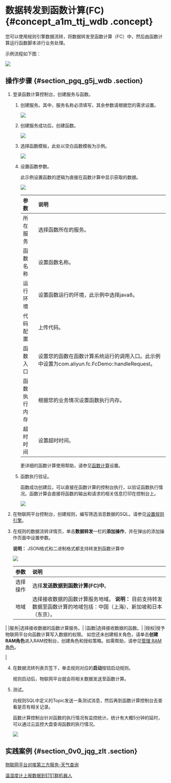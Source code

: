 # 数据转发到函数计算\(FC\) {#concept_a1m_ttj_wdb .concept}

您可以使用规则引擎数据流转，将数据转发至函数计算（FC）中，然后由函数计算运行函数脚本进行业务处理。

示例流程如下图：

![](http://static-aliyun-doc.oss-cn-hangzhou.aliyuncs.com/assets/img/7550/15629155623033_zh-CN.png)

## 操作步骤 {#section_pgq_g5j_wdb .section}

1.  登录函数计算控制台，创建服务与函数。
    1.  创建服务。其中，服务名称必须填写，其余参数请根据您的需求设置。

        ![](http://static-aliyun-doc.oss-cn-hangzhou.aliyuncs.com/assets/img/7550/15629155623039_zh-CN.png)

    2.  创建服务成功后，创建函数。

        ![](http://static-aliyun-doc.oss-cn-hangzhou.aliyuncs.com/assets/img/7550/15629155623036_zh-CN.png)

    3.  选择函数模板，此处以空白函数模板为示例。

        ![](http://static-aliyun-doc.oss-cn-hangzhou.aliyuncs.com/assets/img/7550/15629155623037_zh-CN.png)

    4.  设置函数参数。

        此示例设置函数的逻辑为直接在函数计算中显示获取的数据。

        ![](http://static-aliyun-doc.oss-cn-hangzhou.aliyuncs.com/assets/img/7550/15629155633038_zh-CN.png)

        |参数|说明|
        |:-|:-|
        |所在服务|选择函数所在的服务。|
        |函数名称|设置函数名称。|
        |运行环境|设置函数运行的环境，此示例中选择java8。|
        |代码配置|上传代码。|
        |函数入口|设置您的函数在函数计算系统运行的调用入口。此示例中设置为com.aliyun.fc.FcDemo::handleRequest。|
        |函数执行内存|根据您的业务情况设置函数执行内存。|
        |超时时间|设置超时时间。|

        更详细的函数计算使用帮助，请参见[函数计算](https://www.alibabacloud.com/help/product/50980.htm)设置。

    5.  函数执行验证。

        函数成功创建后，可以直接在函数计算的控制台执行，以验证函数执行情况。函数计算会直接将函数的输出和请求的相关信息打印在控制台上。

        ![](http://static-aliyun-doc.oss-cn-hangzhou.aliyuncs.com/assets/img/7550/15629155633040_zh-CN.png)

2.  在物联网平台控制台，创建规则，编写筛选消息数据的SQL。请参见[设置规则引擎](intl.zh-CN/用户指南/规则引擎/数据流转/设置数据流转规则.md#)。
3.  在规则的数据流转详情页，单击**数据转发**一栏的**添加操作**，并在弹出的添加操作页面中设置参数。

    **说明：** JSON格式和二进制格式都支持转发到函数计算中

    ![](http://static-aliyun-doc.oss-cn-hangzhou.aliyuncs.com/assets/img/7550/15629155633034_zh-CN.png)

    |参数|说明|
    |:-|:-|
    |选择操作|选择**发送数据到函数计算\(FC\)中**。|
    |地域|选择接收数据的函数计算服务地域。 **说明：** 目前支持转发数据至函数计算的地域包括：中国（上海）、新加坡和日本（东京）。

 |
    |服务|选择接收数据的函数计算服务。|
    |函数|选择接收数据的函数。|
    |授权|授予物联网平台向函数计算写入数据的权限。 如您还未创建相关角色，请单击**创建RAM角色**进入RAM控制台，创建角色和授权策略。如需帮助，请参见[管理 RAM 角色](https://www.alibabacloud.com/help/doc-detail/93691.htm)。

 |

4.  在数据流转列表页签下，单击规则对应的**启动**按钮启动规则。

    规则启动后，物联网平台就会将相关数据发送至函数计算。

5.  测试。

    向规则SQL中定义的Topic发送一条测试消息，然后再到函数计算控制台去查看是否有相关记录。

    函数计算控制台针对函数的执行情况有监控统计。统计有大概5分钟的延时，可以通过云监控大盘查询函数的执行情况。

    ![](http://static-aliyun-doc.oss-cn-hangzhou.aliyuncs.com/assets/img/7550/15629155633035_zh-CN.png)


## 实践案例 {#section_0v0_jqg_zlt .section}

[物联网平台对接第三方服务-天气查询](../../../../intl.zh-CN/最佳实践/物联网平台对接第三方服务-天气查询.md#)

[温湿度计上报数据到钉钉群机器人](../../../../intl.zh-CN/最佳实践/温湿度计上报数据到钉钉群机器人.md#)

